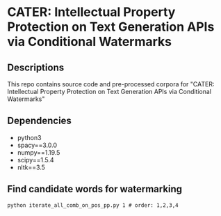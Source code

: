 # CATER: Intellectual Property Protection on Text Generation APIs via Conditional Watermarks

## Descriptions
This repo contains source code and pre-processed corpora for "CATER: Intellectual Property Protection on Text Generation APIs via Conditional Watermarks"


## Dependencies
* python3
* spacy==3.0.0
* numpy==1.19.5
* scipy==1.5.4
* nltk==3.5

## Find candidate words for watermarking
```shell
python iterate_all_comb_on_pos_pp.py 1 # order: 1,2,3,4
```
